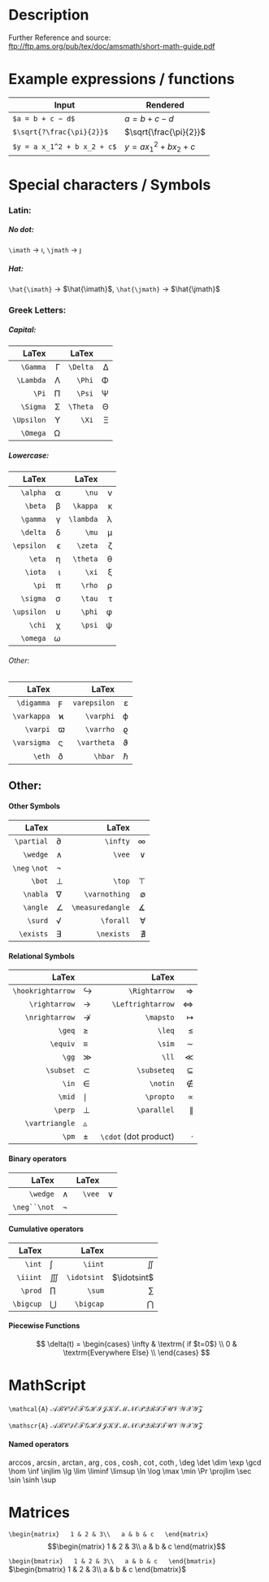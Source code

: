 Description
===========
Further Reference and source: ftp://ftp.ams.org/pub/tex/doc/amsmath/short-math-guide.pdf

Example expressions / functions
============================

|Input             | Rendered        |
|-----------------|----------------|
|`$a = b + c − d$` | $a = b + c − d$ |
|`$\sqrt{?\frac{\pi}{2}}$` | $\sqrt{\frac{\pi}{2}}$ |
|`$y = a x_1^2 + b x_2 + c$` | $y = a x_1^2 + b x_2 + c$ |

Special characters / Symbols
============================
### Latin:
##### No dot:  
`\imath` $\rightarrow$ $\imath$,
`\jmath` $\rightarrow$ $\jmath$

##### Hat:  
`\hat{\imath}`  $\rightarrow$ $\hat{\imath}$,
`\hat{\jmath}`  $\rightarrow$ $\hat{\jmath}$

### Greek Letters:
##### Capital:
|LaTex      |   | LaTex    |   |
|----------:|--:|---------:|--:|
|`\Gamma`   | Γ | `\Delta` | ∆ |
|`\Lambda`  | Λ | `\Phi`   | Φ |
|`\Pi`      | Π | `\Psi`   | Ψ |
|`\Sigma`   | Σ | `\Theta` | Θ |
|`\Upsilon` | Υ | `\Xi`    | Ξ |
|`\Omega`   | Ω |          |   |

##### Lowercase:
|LaTex      |   | LaTex     |   |
|----------:|--:|----------:|--:|
|`\alpha`   | α | `\nu`     | ν |
|`\beta`    | β | `\kappa`  | κ |
|`\gamma`   | γ | `\lambda` | λ |
|`\delta`   | δ |  `\mu`    | µ |    
|`\epsilon` | ϵ | `\zeta`   | ζ |
|`\eta`     | η | `\theta`  | θ |
|`\iota`    | ι | `\xi`     | ξ |
|`\pi`      | π | `\rho`    | ρ |
|`\sigma`   | σ | `\tau`    | τ |
|`\upsilon` | υ | `\phi`    | φ |
|`\chi`     | χ | `\psi`    | ψ |
|`\omega`   | ω |           |   |

###### Other:
|LaTex       |   | LaTex       |   |
|-----------:|---|------------:|--:|
|`\digamma`  | ϝ | `varepsilon`| ε       |
|`\varkappa` | ϰ | `\varphi`   | ϕ       |
|`\varpi`    | ϖ | `\varrho`   | ϱ       |
|`\varsigma` | ς | `\vartheta` | ϑ       |
|`\eth`      | ð | `\hbar`     | $\hbar$ |


## Other:
#### Other Symbols
|LaTex         |   | LaTex            |   |
|-------------:|---|-----------------:|--:|
|`\partial`    | ∂ | `\infty`         | ∞ |
|`\wedge`      | ∧ | `\vee`           | ∨ |
|`\neg` `\not` | ¬ |                  |   |
|`\bot`        | ⊥ | `\top`           | ⊤ |
|`\nabla`      | ∇ | `\varnothing`    | ∅ |
|`\angle`      | ∠ | `\measuredangle` | ∡ |
|`\surd`       | √ | `\forall`        | ∀ |
|`\exists`     | ∃ | `\nexists`       | ∄ |

#### Relational Symbols
|             LaTex |                |             LaTex |           |
| -----------------:| -------------- | -----------------:| ---------:|
| `\hookrightarrow` | ↪              |     `\Rightarrow` |         ⇒ |
|     `\rightarrow` | →              | `\Leftrightarrow` |         ⇔ |
|    `\nrightarrow` | ↛              |         `\mapsto` | $\mapsto$ |
|            `\geq` | ≥              |            `\leq` |         ≤ |
|          `\equiv` | ≡              |            `\sim` |         ∼ |
|             `\gg` | ≫              |             `\ll` |         ≪ |
|         `\subset` | ⊂              |       `\subseteq` |         ⊆ |
|             `\in` | ∈              |          `\notin` |         ∉ |
|            `\mid` | $\mid$         |         `\propto` |         ∝ |
|           `\perp` | ⊥              |      ` \parallel` |         ∥ |
|    `\vartriangle` | $\vartriangle$ |                   |           |
|             `\pm` |       $\pm$         |      `\cdot`     (dot product)        |      $\cdot$     |

#### Binary operators
|LaTex        |   | LaTex  |   |
|------------:|---|-------:|--:|
|`\wedge`     | ∧ | `\vee` | ∨ |
|`\neg``\not` | ¬ |        |   |

#### Cumulative operators
|     LaTex |           |       LaTex |             |
| ---------:| --------- | -----------:| -----------:|
|    `\int` | ∫         |     `\iint` |     $\iint$ |
|  `\iiint` | $\iiint$  | `\idotsint` | $\idotsint$ |
|   `\prod` | $\prod$   |      `\sum` |      $\sum$ |
| `\bigcup` | $\bigcup$ |   `\bigcap` |   $\bigcap$ |

#### Piecewise Functions
$$
 \delta(t) = \begin{cases} 
      \infty & \textrm{ if $t=0$} \\
      0 & \textrm{Everywhere Else} \\
   \end{cases} 
$$

# MathScript

`\mathcal{A}`
$\mathcal{ABCDEFGHIJKLMNOPQRSTUVWXYZ}$

`\mathscr{A}`
$\mathscr{ABCDEFGHIJKLMNOPQRSTUVWXYZ}$







#### Named operators
$\arccos$,
$\arcsin$,
$\arctan$,
$\arg$,
$\cos$,
$\cosh$,
$\cot$,
$\coth$,
\deg
\det
\dim
\exp
\gcd
\hom
\inf
\injlim
\lg
\lim
\liminf
\limsup
\ln
\log
\max
\min
\Pr
\projlim
\sec
\sin
\sinh
\sup

# Matrices
`\begin{matrix}   1 & 2 & 3\\   a & b & c   \end{matrix}`
$$\begin{matrix}   1 & 2 & 3\\   a & b & c   \end{matrix}$$

`\begin{bmatrix}   1 & 2 & 3\\   a & b & c   \end{bmatrix}`
$\begin{bmatrix}   1 & 2 & 3\\   a & b & c   \end{bmatrix}$
